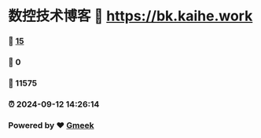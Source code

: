 # 数控技术博客 :link: https://bk.kaihe.work 
### :page_facing_up: [15](https://bk.kaihe.work/tag.html) 
### :speech_balloon: 0 
### :hibiscus: 11575 
### :alarm_clock: 2024-09-12 14:26:14 
### Powered by :heart: [Gmeek](https://github.com/Meekdai/Gmeek)
